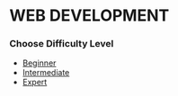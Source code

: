 # WEB DEVELOPMENT
### Choose Difficulty Level
- [Beginner](./beg/begDoc.md)
- [Intermediate](./inter/interDoc.md)
- [Expert]()